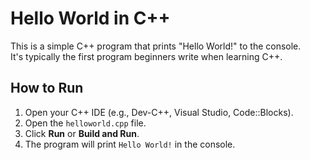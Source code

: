 # Hello World in C++

This is a simple C++ program that prints "Hello World!" to the console.  
It's typically the first program beginners write when learning C++.

## How to Run

1. Open your C++ IDE (e.g., Dev-C++, Visual Studio, Code::Blocks).
2. Open the `helloworld.cpp` file.
3. Click **Run** or **Build and Run**.
4. The program will print `Hello World!` in the console.
